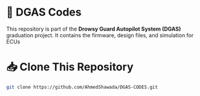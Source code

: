 # 🚗 DGAS Codes

This repository is part of the **Drowsy Guard Autopilot System (DGAS)** graduation project. It contains the firmware, design files, and simulation for ECUs

# 📥 Clone This Repository

```bash
git clone https://github.com/AhmedShawada/DGAS-CODES.git
